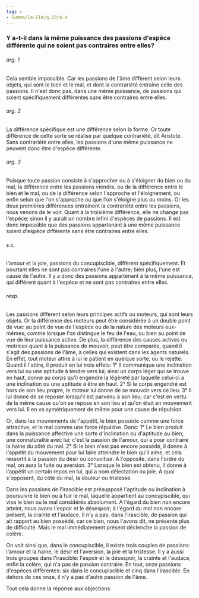 ```yaml
---
tags : 
- Summa/Ia-IIæ/q.23/a.4
---
```


### Y a-t-il dans la même puissance des passions d'espèce différente qui ne soient pas contraires entre elles?

###### arg. 1
Cela semble impossible. Car les passions de l'âme diffèrent selon leurs objets, qui sont le bien et le mal, et dont la contrariété entraîne celle des passions. Il n'est donc pas, dans une même puissance, de passions qui soient spécifiquement différentes sans être contraires entre elles. 

###### arg. 2
La différence spécifique est une différence selon la forme. Or toute différence de cette sorte se réalise par quelque contrariété, dit Aristote. Sans contrariété entre elles, les passions d'une même puissance ne peuvent donc être d'espèce différente. 

###### arg. 3
Puisque toute passion consiste à s'approcher ou à s'éloigner du bien ou du mal, la différence entre les passions viendra, ou de la différence entre le bien et le mal, ou de la différence selon l'approche et l'éloignement, ou enfin selon que l'on s'approche ou que l'on s'éloigne plus ou moins. Or les deux premières différences entraînent la contrariété entre les passions, nous venons de le voir. Quant à la troisième différence, elle ne change pas l'espèce; sinon il y aurait un nombre infini d'espèces de passions. Il est donc impossible que des passions appartenant à une même puissance soient d'espèce différente sans être contraires entre elles. 

###### s.c.
l'amour et la joie, passions du concupiscible, diffèrent spécifiquement. Et pourtant elles ne sont pas contraires l'une à l'autre; bien plus, l'une est cause de l'autre. Il y a donc des passions appartenant à la même puissance, qui diffèrent quant à l'espèce et ne sont pas contraires entre elles. 

###### resp.
Les passions diffèrent selon leurs principes actifs ou moteurs, qui sont leurs objets. Or la différence des moteurs peut être considérée à un double point de vue: au point de vue de l'espèce ou de la nature des moteurs eux-mêmes, comme lorsque l'on distingue le feu de l'eau, ou bien au point de vue de leur puissance active. De plus, la différence des causes actives ou motrices quant à la puissance de mouvoir, peut être comparée, quand il s'agit des passions de l'âme, à celles qui existent dans les agents naturels. En effet, tout moteur attire à lui le patient en quelque sorte, ou le rejette. Quand il l'attire, il produit en lui trois effets: 1° Il communique une inclination vers lui ou une aptitude à tendre vers lui; ainsi un corps léger qui se trouve en haut, donne au corps qu'il engendre la légèreté par laquelle celui-ci a une inclination ou une aptitude à être en haut. 2° Si le corps engendré est hors de son lieu propre, le moteur lui donne de se mouvoir vers ce lieu. 3° Il lui donne de se reposer lorsqu'il est parvenu à son lieu; car c'est en vertu de la même cause qu'on se repose en son lieu et qu'on était en mouvement vers lui. Il en va symétriquement de même pour une cause de répulsion. 

Or, dans les mouvements de l'appétit, le bien possède comme une force attractive, et le mal comme une force répulsive. Donc: 1° Le bien produit dans la puissance affective une sorte d'inclination ou d'aptitude au bien, une connaturalité avec lui; c'est la passion de l'amour, qui a pour contraire la haine du côté du mal. 2° Si le bien n'est pas encore possédé, il donne à l'appétit du mouvement pour lui faire atteindre le bien qu'il aime, et cela ressortit à la passion du désir ou convoitise. A l'opposite, dans l'ordre du mal, on aura la fuite ou aversion. 3° Lorsque le bien est obtenu, il donne à l'appétit un certain repos en lui, qui a nom délectation ou joie. A quoi s'opposent, du côté du mal, la douleur ou tristesse. 

Dans les passions de l'irascible est présupposé l'aptitude ou inclination à poursuivre le bien ou à fuir le mal, laquelle appartient au concupiscible, qui vise le bien ou le mal considérés absolument. A l'égard du bien non encore atteint, nous avons l'espoir et le désespoir; à l'égard du mal non encore présent, la crainte et l'audace. Il n'y a pas, dans l'irascible, de passion qui ait rapport au bien possédé, car ce bien, nous l'avons dit, ne présente plus de difficulté. Mais le mal immédiatement présent déclenche la passion de colère. 

On voit ainsi que, dans le concupiscible, il existe trois couples de passions: l'amour et la haine, le désir et l'aversion, la joie et la tristesse. Il y a aussi trois groupes dans l'irascible: l'espoir et le désespoir, la crainte et l'audace, enfin la colère, qui n'a pas de passion contraire. En tout, onze passions d'espèces différentes: six dans le concupiscible et cinq dans l'irascible. En dehors de ces onze, il n'y a pas d'autre passion de l'âme. 

Tout cela donne la réponse aux objections. 

